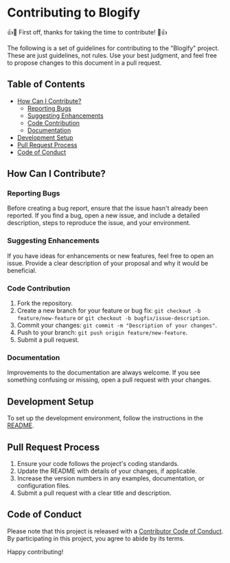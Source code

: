 # Contributing to Blogify

👍🎉 First off, thanks for taking the time to contribute! 🎉👍

The following is a set of guidelines for contributing to the "Blogify" project. These are just guidelines, not rules. Use your best judgment, and feel free to propose changes to this document in a pull request.

## Table of Contents

- [How Can I Contribute?](#how-can-i-contribute)
  - [Reporting Bugs](#reporting-bugs)
  - [Suggesting Enhancements](#suggesting-enhancements)
  - [Code Contribution](#code-contribution)
  - [Documentation](#documentation)
- [Development Setup](#development-setup)
- [Pull Request Process](#pull-request-process)
- [Code of Conduct](#code-of-conduct)

## How Can I Contribute?

### Reporting Bugs

Before creating a bug report, ensure that the issue hasn't already been reported. If you find a bug, open a new issue, and include a detailed description, steps to reproduce the issue, and your environment.

### Suggesting Enhancements

If you have ideas for enhancements or new features, feel free to open an issue. Provide a clear description of your proposal and why it would be beneficial.

### Code Contribution

1. Fork the repository.
2. Create a new branch for your feature or bug fix: `git checkout -b feature/new-feature` or `git checkout -b bugfix/issue-description`.
3. Commit your changes: `git commit -m "Description of your changes"`.
4. Push to your branch: `git push origin feature/new-feature`.
5. Submit a pull request.

### Documentation

Improvements to the documentation are always welcome. If you see something confusing or missing, open a pull request with your changes.

## Development Setup

To set up the development environment, follow the instructions in the [README](README.md).

## Pull Request Process

1. Ensure your code follows the project's coding standards.
2. Update the README with details of your changes, if applicable.
3. Increase the version numbers in any examples, documentation, or configuration files.
4. Submit a pull request with a clear title and description.

## Code of Conduct

Please note that this project is released with a [Contributor Code of Conduct](CODE_OF_CONDUCT.md). By participating in this project, you agree to abide by its terms.

Happy contributing!

